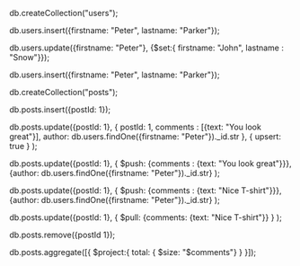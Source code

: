 db.createCollection("users");

db.users.insert({firstname: "Peter", lastname: "Parker"});

db.users.update({firstname: "Peter"}, {$set:{ firstname: "John", lastname : "Snow"}});

db.users.insert({firstname: "Peter", lastname: "Parker"});

db.createCollection("posts");

db.posts.insert({postId: 1});

db.posts.update({postId: 1},
	 {
	 	postId: 1,
		comments : [{text: "You look great"}], 
	  author: db.users.findOne({firstname: "Peter"})._id.str
	 },
	 { upsert: true }
);

db.posts.update({postId: 1},
	{ $push: {comments : {text: "You look great"}}}, 
	{author: db.users.findOne({firstname: "Peter"})._id.str}
);

db.posts.update({postId: 1},
	{ $push: {comments : {text: "Nice T-shirt"}}}, 
	{author: db.users.findOne({firstname: "Peter"})._id.str}
);

db.posts.update({postId: 1},
	{ $pull: {comments: {text: "Nice T-shirt"}} }
);

db.posts.remove({postId 1});

db.posts.aggregate([{
	$project:{
	total: { $size: "$comments"}
}
}]);